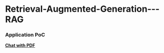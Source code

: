 # Retrieval-Augmented-Generation---RAG


### Application PoC

[**Chat with PDF**](https://rag-pdf-blu-1-242.streamlit.app/)
